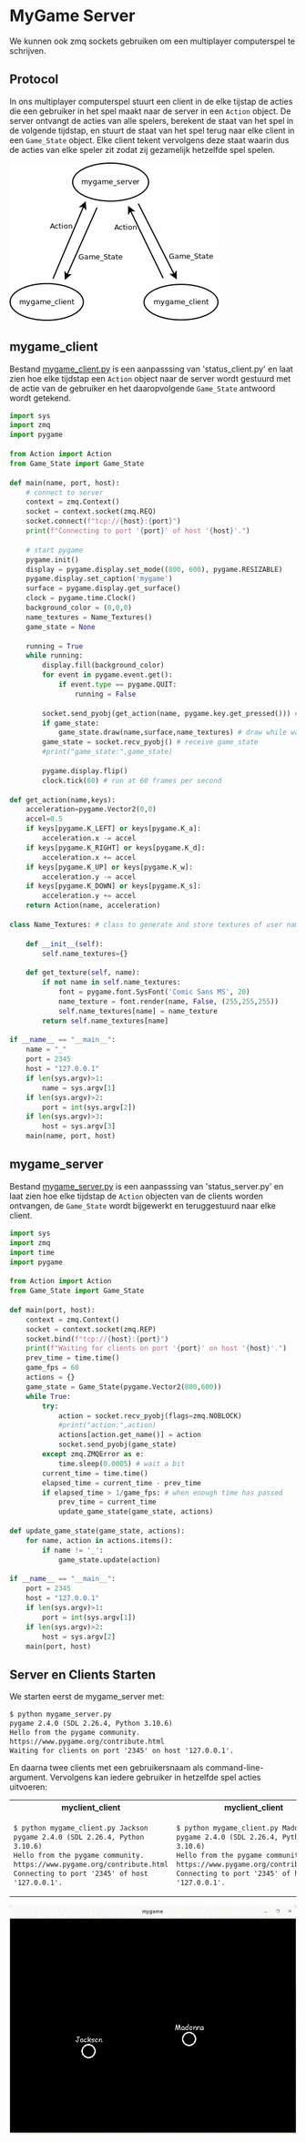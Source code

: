 # MyGame Server

We kunnen ook zmq sockets gebruiken om een multiplayer computerspel te
schrijven.

## Protocol

In ons multiplayer computerspel stuurt een client in de elke tijstap
de acties die een gebruiker in het spel maakt naar de server in een
`Action` object. De server ontvangt de acties van alle spelers,
berekent de staat van het spel in de volgende tijdstap, en stuurt de
staat van het spel terug naar elke client in een `Game_State`
object. Elke client tekent vervolgens deze staat waarin dus de acties
van elke speler zit zodat zij gezamelijk hetzelfde spel spelen.

![mygame_server.png](mygame_server.png)

## mygame_client

Bestand [mygame_client.py](mygame_client.py) is een aanpasssing van
'status_client.py' en laat zien hoe elke tijdstap een `Action` object
naar de server wordt gestuurd met de actie van de gebruiker en het
daaropvolgende `Game_State` antwoord wordt getekend.

```python
import sys
import zmq
import pygame

from Action import Action
from Game_State import Game_State

def main(name, port, host):
    # connect to server
    context = zmq.Context()
    socket = context.socket(zmq.REQ)
    socket.connect(f"tcp://{host}:{port}")
    print(f"Connecting to port '{port}' of host '{host}'.")

    # start pygame
    pygame.init()
    display = pygame.display.set_mode((800, 600), pygame.RESIZABLE)
    pygame.display.set_caption('mygame')
    surface = pygame.display.get_surface()
    clock = pygame.time.Clock()
    background_color = (0,0,0)
    name_textures = Name_Textures()
    game_state = None
    
    running = True
    while running:
        display.fill(background_color)
        for event in pygame.event.get():
            if event.type == pygame.QUIT:
                running = False
        
        socket.send_pyobj(get_action(name, pygame.key.get_pressed())) # send action
        if game_state:
            game_state.draw(name,surface,name_textures) # draw while waiting for answer
        game_state = socket.recv_pyobj() # receive game_state
        #print("game_state:",game_state)
        
        pygame.display.flip()
        clock.tick(60) # run at 60 frames per second

def get_action(name,keys):
    acceleration=pygame.Vector2(0,0)
    accel=0.5
    if keys[pygame.K_LEFT] or keys[pygame.K_a]:
        acceleration.x -= accel
    if keys[pygame.K_RIGHT] or keys[pygame.K_d]:
        acceleration.x += accel
    if keys[pygame.K_UP] or keys[pygame.K_w]:
        acceleration.y -= accel
    if keys[pygame.K_DOWN] or keys[pygame.K_s]:
        acceleration.y += accel
    return Action(name, acceleration)

class Name_Textures: # class to generate and store textures of user names

    def __init__(self):
        self.name_textures={}

    def get_texture(self, name):
        if not name in self.name_textures:
            font = pygame.font.SysFont('Comic Sans MS', 20)
            name_texture = font.render(name, False, (255,255,255))
            self.name_textures[name] = name_texture
        return self.name_textures[name]
        
if __name__ == "__main__":
    name = "_"
    port = 2345
    host = "127.0.0.1"
    if len(sys.argv)>1:
        name = sys.argv[1]
    if len(sys.argv)>2:
        port = int(sys.argv[2])
    if len(sys.argv)>3:
        host = sys.argv[3]
    main(name, port, host)
```

## mygame_server

Bestand [mygame_server.py](mygame_server.py) is een aanpasssing van
'status_server.py' en laat zien hoe elke tijdstap de `Action` objecten
van de clients worden ontvangen, de `Game_State` wordt bijgewerkt en
teruggestuurd naar elke client.

```python
import sys
import zmq
import time
import pygame

from Action import Action
from Game_State import Game_State

def main(port, host):
    context = zmq.Context()
    socket = context.socket(zmq.REP)
    socket.bind(f"tcp://{host}:{port}")
    print(f"Waiting for clients on port '{port}' on host '{host}'.")
    prev_time = time.time()
    game_fps = 60
    actions = {}
    game_state = Game_State(pygame.Vector2(800,600))
    while True:
        try:
            action = socket.recv_pyobj(flags=zmq.NOBLOCK)
            #print("action:",action)
            actions[action.get_name()] = action
            socket.send_pyobj(game_state)
        except zmq.ZMQError as e:
            time.sleep(0.0005) # wait a bit
        current_time = time.time()
        elapsed_time = current_time - prev_time
        if elapsed_time > 1/game_fps: # when enough time has passed
            prev_time = current_time
            update_game_state(game_state, actions)

def update_game_state(game_state, actions):
    for name, action in actions.items():
        if name != '_':
            game_state.update(action)
            
if __name__ == "__main__":
    port = 2345
    host = "127.0.0.1"
    if len(sys.argv)>1:
        port = int(sys.argv[1])
    if len(sys.argv)>2:
        host = sys.argv[2]
    main(port, host)
```


## Server en Clients Starten

We starten eerst de mygame_server met:

```console
$ python mygame_server.py 
pygame 2.4.0 (SDL 2.26.4, Python 3.10.6)
Hello from the pygame community. https://www.pygame.org/contribute.html
Waiting for clients on port '2345' on host '127.0.0.1'.
```

En daarna twee clients met een gebruikersnaam als
command-line-argument. Vervolgens kan iedere gebruiker in hetzelfde
spel acties uitvoeren:

<table>
<tr>
<th>myclient_client</th>
<th>myclient_client</th>
</tr>
<tr>
<td>
  
```console
$ python mygame_client.py Jackson 
pygame 2.4.0 (SDL 2.26.4, Python 3.10.6)
Hello from the pygame community. https://www.pygame.org/contribute.html
Connecting to port '2345' of host '127.0.0.1'.
```

</td>
<td>

```console
$ python mygame_client.py Madonna
pygame 2.4.0 (SDL 2.26.4, Python 3.10.6)
Hello from the pygame community. https://www.pygame.org/contribute.html
Connecting to port '2345' of host '127.0.0.1'.
```

</td>
</tr>
</table>

![mygame.gif](mygame.gif)
